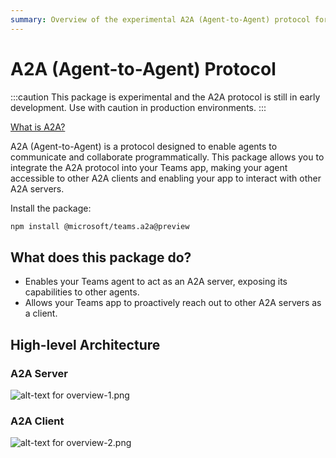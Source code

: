 ```yaml
---
summary: Overview of the experimental A2A (Agent-to-Agent) protocol for enabling programmatic communication between AI agents.
---
```


# A2A (Agent-to-Agent) Protocol

:::caution
This package is experimental and the A2A protocol is still in early development. Use with caution in production environments.
:::

[What is A2A?](https://google.github.io/A2A)

A2A (Agent-to-Agent) is a protocol designed to enable agents to communicate and collaborate programmatically. This package allows you to integrate the A2A protocol into your Teams app, making your agent accessible to other A2A clients and enabling your app to interact with other A2A servers.

Install the package:

```bash
npm install @microsoft/teams.a2a@preview
```

## What does this package do?

-   Enables your Teams agent to act as an A2A server, exposing its capabilities to other agents.
-   Allows your Teams app to proactively reach out to other A2A servers as a client.

## High-level Architecture

### A2A Server
![alt-text for overview-1.png](~/assets/diagrams/overview-1.png)

### A2A Client

![alt-text for overview-2.png](~/assets/diagrams/overview-2.png)